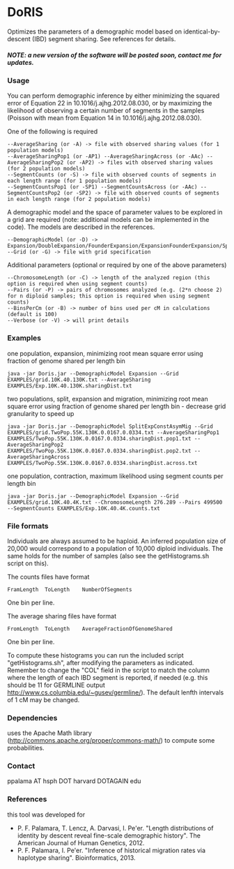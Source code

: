 # DoRIS

Optimizes the parameters of a demographic model based on identical-by-descent (IBD) segment sharing. See references for details.

##### NOTE: a new version of the software will be posted soon, contact me for updates.

### Usage

You can perform demographic inference by either minimizing the squared error of Equation 22 in 10.1016/j.ajhg.2012.08.030, or by maximizing the likelihood of observing a certain number of segments in the samples (Poisson with mean from Equation 14 in 10.1016/j.ajhg.2012.08.030).

One of the following is required

    --AverageSharing (or -A) -> file with observed sharing values (for 1 population models)
    --AverageSharingPop1 (or -AP1) --AverageSharingAcross (or -AAc) --AverageSharingPop2 (or -AP2) -> files with observed sharing values (for 2 population models)
    --SegmentCounts (or -S) -> file with observed counts of segments in each length range (for 1 population models)
    --SegmentCountsPop1 (or -SP1) --SegmentCountsAcross (or -AAc) --SegmentCountsPop2 (or -SP2) -> file with observed counts of segments in each length range (for 2 population models)

A demographic model and the space of parameter values to be explored in a grid are required (note: additional models can be implemented in the code). The models are described in the references.

    --DemographicModel (or -D) -> Expansion/DoubleExpansion/FounderExpansion/ExpansionFounderExpansion/SplitExpConstAsymMig/SplitExpConstSymMig
    --Grid (or -G) -> file with grid specification

Additional parameters (optional or required by one of the above parameters)

    --ChromosomeLength (or -C) -> length of the analyzed region (this option is required when using segment counts)
    --Pairs (or -P) -> pairs of chromosomes analyzed (e.g. (2*n choose 2) for n diploid samples; this option is required when using segment counts)
    --BinsPerCm (or -B) -> number of bins used per cM in calculations (default is 100)
    --Verbose (or -V) -> will print details

### Examples

one population, expansion, minimizing root mean square error using fraction of genome shared per length bin

    java -jar Doris.jar --DemographicModel Expansion --Grid EXAMPLES/grid.10K.40.130K.txt --AverageSharing EXAMPLES/Exp.10K.40.130K.sharingDist.txt 

two populations, split, expansion and migration, minimizing root mean square error using fraction of genome shared per length bin - decrease grid granularity to speed up

    java -jar Doris.jar --DemographicModel SplitExpConstAsymMig --Grid EXAMPLES/grid.TwoPop.55K.130K.0.0167.0.0334.txt --AverageSharingPop1 EXAMPLES/TwoPop.55K.130K.0.0167.0.0334.sharingDist.pop1.txt --AverageSharingPop2 EXAMPLES/TwoPop.55K.130K.0.0167.0.0334.sharingDist.pop2.txt --AverageSharingAcross EXAMPLES/TwoPop.55K.130K.0.0167.0.0334.sharingDist.across.txt

one population, contraction, maximum likelihood using segment counts per length bin

    java -jar Doris.jar --DemographicModel Expansion --Grid EXAMPLES/grid.10K.40.4K.txt --ChromosomeLength 276.289 --Pairs 499500 --SegmentCounts EXAMPLES/Exp.10K.40.4K.counts.txt

### File formats

Individuals are always assumed to be haploid. An inferred population size of 20,000 would correspond to a population of 10,000 diploid individuals. The same holds for the number of samples (also see the getHistograms.sh script on this).

The counts files have format

    FramLength	ToLength	NumberOfSegments
One bin per line.

The average sharing files have format

    FromLength	ToLength	AverageFractionOfGenomeShared
One bin per line.

To compute these histograms you can run the included script "getHistograms.sh", after modifying the parameters as indicated. Remember to change the "COL" field in the script to match the column where the length of each IBD segment is reported, if needed (e.g. this should be 11 for GERMLINE output http://www.cs.columbia.edu/~gusev/germline/). The default lenfth intervals of 1 cM may be changed.

### Dependencies

uses the Apache Math library (http://commons.apache.org/proper/commons-math/) to compute some probabilities.

### Contact

ppalama AT hsph DOT harvard DOTAGAIN edu

### References

this tool was developed for

- P. F. Palamara, T. Lencz, A. Darvasi, I. Pe'er. "Length distributions of identity by descent reveal fine-scale demographic history". The American Journal of Human Genetics, 2012.
- P. F. Palamara, I. Pe'er. "Inference of historical migration rates via haplotype sharing". Bioinformatics, 2013.
